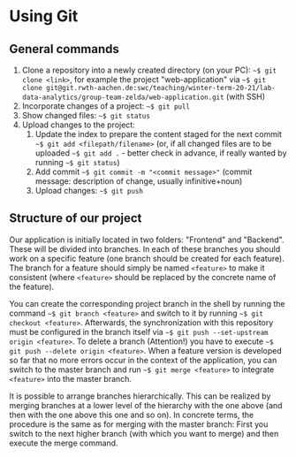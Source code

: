 # Using Git
## General commands
1. Clone a repository into a newly created directory (on your PC): `~$ git clone <link>`, for example the project "web-application" via `~$ git clone git@git.rwth-aachen.de:swc/teaching/winter-term-20-21/lab-data-analytics/group-team-zelda/web-application.git` (with SSH)
2. Incorporate changes of a project: `~$ git pull`
3. Show changed files: `~$ git status`
4. Upload changes to the project:
    1. Update the index to prepare the content staged for the next commit `~$ git add <filepath/filename>` (or, if all changed files are to be uploaded  `~$ git add .` - better check in advance, if really wanted by running `~$ git status`)
    2. Add commit `~$ git commit -m "<commit message>"` (commit message: description of change, usually infinitive+noun)
    3. Upload changes: `~$ git push` 

## Structure of our project
Our application is initially located in two folders: "Frontend" and "Backend". These will be divided into branches. In each of these branches you should work on a specific feature (one branch should be created for each feature). The branch for a feature should simply be named `<feature>` to make it consistent (where `<feature>` should be replaced by the concrete name of the feature).

You can create the corresponding project branch in the shell by running the command `~$ git branch <feature>` and switch to it by running `~$ git checkout <feature>`. Afterwards, the synchronization with this repository must be configured in the branch itself via `~$ git push --set-upstream origin <feature>`. To delete a branch (Attention!) you have to execute `~$ git push --delete origin <feature>`.
When a feature version is developed so far that no more errors occur in the context of the application, you can switch to the master branch and run `~$ git merge <feature>` to integrate `<feature>` into the master branch.

It is possible to arrange branches hierarchically. This can be realized by merging branches at a lower level of the hierarchy with the one above (and then with the one above this one and so on). In concrete terms, the procedure is the same as for merging with the master branch: First you switch to the next higher branch (with which you want to merge) and then execute the merge command.
